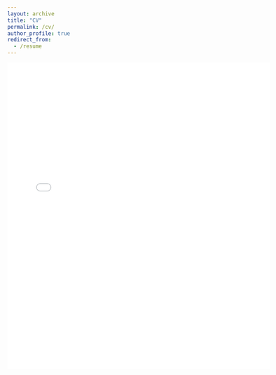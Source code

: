```yaml
---
layout: archive
title: "CV"
permalink: /cv/
author_profile: true
redirect_from:
  - /resume
---
```


<embed src="{{ site.baseurl }}/files/Ching_Hao_CV.pdf" width="600" height="700" type='application/pdf'>
